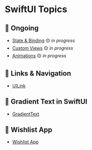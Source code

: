 # SwiftUI Topics

## 🚧 Ongoing

- [State & Binding](./StateAndBinding/README.md) 🟡 *in progress*
- [Custom Views](./CustomViews/README.md) 🟡 *in progress*
- [Animations](./Animations/README.md) 🟡 *in progress*


## 🔗 Links & Navigation

- [UILink](./UILink/README.md)

## 🎨 Gradient Text in SwiftUI

- [GradientText](./GradientText/README.md)


## 📖 Wishlist App

- [Wishlist App](./Wishlist/README.md)
